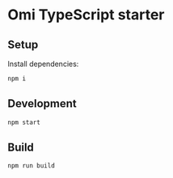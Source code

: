 # Omi TypeScript starter

## Setup

Install dependencies:

```bash
npm i
```

## Development

```bash
npm start
```

## Build

```bash
npm run build
```
